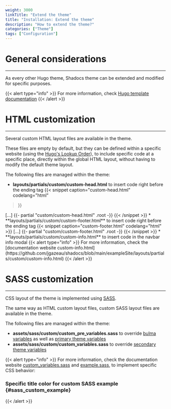 ```yaml
---
weight: 3000
linkTitle: "Extend the theme"
title: "Installation: Extend the theme"
description: "How to extend the theme?"
categories: ["Theme"]
tags: ["Configuration"]
---
```


# General considerations
---

As every other Hugo theme, Shadocs theme can be extended and modified for specific purposes.
 
{{< alert type="info" >}}
For more information, check [Hugo template documentation](https://gohugo.io/templates/)
{{< /alert >}}

# HTML customization
---

Several custom HTML layout files are available in the theme.

These files are empty by default, but they can be defined within a specific website (using the [Hugo's Lookup Order](https://gohugo.io/templates/lookup-order/)), to include specific code at a specific place, directly within the global HTML layout, without having to modify the default theme layout.

The following files are managed within the theme:
* **layouts/partials/custom/custom-head.html** to insert code right before the ending </head> tag
{{< snippet
    caption="custom-head.html"
    codelang="html"
>}}
<html>
    <head>
        [...]
        {{- partial "custom/custom-head.html" .root -}}
    </head>
</html>
{{< /snippet >}}
* **layouts/partials/custom/custom-footer.html** to insert code right before the ending </body> tag
{{< snippet
    caption="custom-footer.html"
    codelang="html"
>}}
<html>
    <body>
    [...]
    {{- partial "custom/custom-footer.html" .root -}}
    </body>
</html>
{{< /snippet >}}
* **layouts/partials/custom/custom-info.html** to insert code in the navbar info modal
    {{< alert type="info" >}}
For more information, check the [documentation website custom-info.html](https://github.com/jgazeau/shadocs/blob/main/exampleSite/layouts/partials/custom/custom-info.html)
    {{< /alert >}}

# SASS customization
---

CSS layout of the theme is implemented using [SASS](https://sass-lang.com/).

The same way as HTML custom layout files, custom SASS layout files are available in the theme.

The following files are managed within the theme:
* **assets/sass/custom/custom_pre_variables.sass** to override [bulma variables](https://bulma.io/documentation/customize/variables/) as well as [primary theme variables](https://github.com/jgazeau/shadocs/blob/main/assets/sass/theme/pre_variables.sass)
* **assets/sass/custom/custom_variables.sass** to override [secondary theme variables](https://github.com/jgazeau/shadocs/blob/main/assets/sass/theme/variables.sass)

{{< alert type="info" >}}
For more information, check the documentation website [custom_variables.sass](https://github.com/jgazeau/shadocs/blob/main/exampleSite/assets/sass/custom/custom_variables.sass) and [example.sass](https://github.com/jgazeau/shadocs/blob/main/exampleSite/assets/sass/custom/example.sass), to implement specific CSS behavior:
### Specific title color for custom SASS example {#sass_custom_example}
{{< /alert >}}